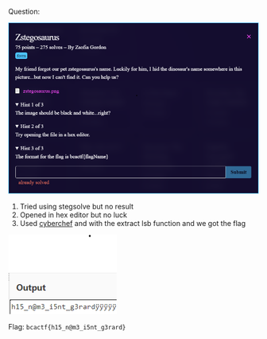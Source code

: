 Question:

![](https://github.com/MyNameIsZxM/CTF-Writeups/blob/main/2021/BCATCF%202.0/forensic/Zstegosaurus/Question.png)

1. Tried using stegsolve but no result
2. Opened in hex editor but no luck
3. Used [cyberchef](https://gchq.github.io/CyberChef/) and with the extract lsb function and we got the flag

![](https://github.com/MyNameIsZxM/CTF-Writeups/blob/main/2021/BCATCF%202.0/forensic/Zstegosaurus/output.png)

Flag: `bcactf{h15_n@m3_i5nt_g3rard}`
